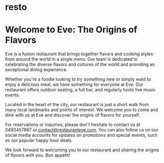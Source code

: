# resto
# Welcome to Eve: The Origins of Flavors
Eve is a fusion restaurant that brings together flavors and cooking styles from around the world in a single menu. Our team is dedicated to celebrating the diverse flavors and cultures of the world and providing an exceptional dining experience.

Whether you're a foodie looking to try something new or simply want to enjoy a delicious meal, we have something for everyone at Eve. Our restaurant offers outdoor seating, a full bar, and regularly hosts live music events.

Located in the heart of the city, our restaurant is just a short walk from many local landmarks and points of interest. We welcome you to come and dine with us at Eve and discover the origins of flavors for yourself.

For reservations or inquiries, please don't hesitate to contact us at 0493457867 or contact@restauranteve.com. You can also follow us on our social media accounts for updates on promotions and special events, such as our popular happy hour deals.

We look forward to welcoming you to our restaurant and sharing the origins of flavors with you. Bon appétit!